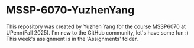 # MSSP-6070-YuzhenYang
This repository was created by Yuzhen Yang for the course MSSP6070 at UPenn(Fall 2025).
I'm new to the GitHub community, let's have some fun :)
This week's assignment is in the 'Assignments' folder.
